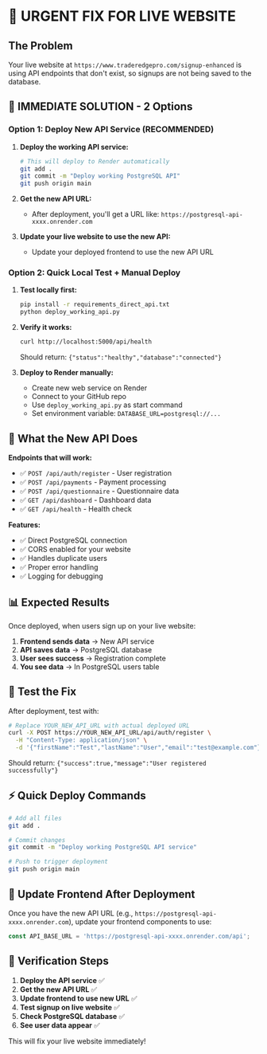 # 🚨 URGENT FIX FOR LIVE WEBSITE

## The Problem
Your live website at `https://www.traderedgepro.com/signup-enhanced` is using API endpoints that don't exist, so signups are not being saved to the database.

## 🚀 IMMEDIATE SOLUTION - 2 Options

### Option 1: Deploy New API Service (RECOMMENDED)

1. **Deploy the working API service:**
   ```bash
   # This will deploy to Render automatically
   git add .
   git commit -m "Deploy working PostgreSQL API"
   git push origin main
   ```

2. **Get the new API URL:**
   - After deployment, you'll get a URL like: `https://postgresql-api-xxxx.onrender.com`

3. **Update your live website to use the new API:**
   - Update your deployed frontend to use the new API URL

### Option 2: Quick Local Test + Manual Deploy

1. **Test locally first:**
   ```bash
   pip install -r requirements_direct_api.txt
   python deploy_working_api.py
   ```

2. **Verify it works:**
   ```bash
   curl http://localhost:5000/api/health
   ```
   Should return: `{"status":"healthy","database":"connected"}`

3. **Deploy to Render manually:**
   - Create new web service on Render
   - Connect to your GitHub repo
   - Use `deploy_working_api.py` as start command
   - Set environment variable: `DATABASE_URL=postgresql://...`

## 🔧 What the New API Does

**Endpoints that will work:**
- ✅ `POST /api/auth/register` - User registration
- ✅ `POST /api/payments` - Payment processing  
- ✅ `POST /api/questionnaire` - Questionnaire data
- ✅ `GET /api/dashboard` - Dashboard data
- ✅ `GET /api/health` - Health check

**Features:**
- ✅ Direct PostgreSQL connection
- ✅ CORS enabled for your website
- ✅ Handles duplicate users
- ✅ Proper error handling
- ✅ Logging for debugging

## 📊 Expected Results

Once deployed, when users sign up on your live website:
1. **Frontend sends data** → New API service
2. **API saves data** → PostgreSQL database  
3. **User sees success** → Registration complete
4. **You see data** → In PostgreSQL users table

## 🧪 Test the Fix

After deployment, test with:
```bash
# Replace YOUR_NEW_API_URL with actual deployed URL
curl -X POST https://YOUR_NEW_API_URL/api/auth/register \
  -H "Content-Type: application/json" \
  -d '{"firstName":"Test","lastName":"User","email":"test@example.com"}'
```

Should return: `{"success":true,"message":"User registered successfully"}`

## ⚡ Quick Deploy Commands

```bash
# Add all files
git add .

# Commit changes  
git commit -m "Deploy working PostgreSQL API service"

# Push to trigger deployment
git push origin main
```

## 🎯 Update Frontend After Deployment

Once you have the new API URL (e.g., `https://postgresql-api-xxxx.onrender.com`), update your frontend components to use:

```javascript
const API_BASE_URL = 'https://postgresql-api-xxxx.onrender.com/api';
```

## 📝 Verification Steps

1. **Deploy the API service** ✅
2. **Get the new API URL** ✅  
3. **Update frontend to use new URL** ✅
4. **Test signup on live website** ✅
5. **Check PostgreSQL database** ✅
6. **See user data appear** ✅

This will fix your live website immediately!
